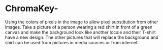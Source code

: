 # ChromaKey-
Using the colors of pixels in the image to allow pixel substitution from other images. Take a picture of a person wearing a red shirt in front of a green canvas and make the background look like another locale and their T-shirt have a new design. The other pictures that will replace the background and shirt can be used from pictures in media sources or from internet.  
